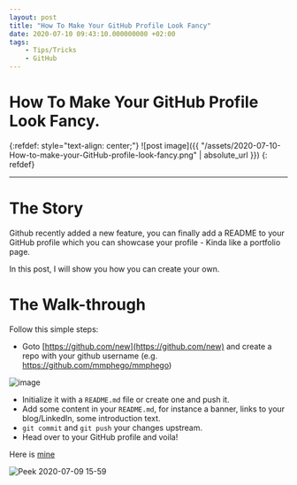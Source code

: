 ```yaml
---
layout: post
title: "How To Make Your GitHub Profile Look Fancy"
date: 2020-07-10 09:43:10.000000000 +02:00
tags:
    - Tips/Tricks
    - GitHub
---
```

# How To Make Your GitHub Profile Look Fancy.

{:refdef: style="text-align: center;"}
![post image]({{ "/assets/2020-07-10-How-to-make-your-GitHub-profile-look-fancy.png" | absolute_url }})
{: refdef}

-----------------------------------------------------------------------------------------

# The Story
Github recently added a new feature, you can finally add a README to your GitHub profile which you can showcase your profile - Kinda like a portfolio page.

In this post, I will show you how you can create your own.

# The Walk-through
Follow this simple steps:

- Goto [https://github.com/new](https://github.com/new) and create a repo with your github username (e.g. https://github.com/mmphego/mmphego)

![image](https://user-images.githubusercontent.com/7910856/87130340-0189a380-c293-11ea-8096-cf3c0e1d568b.png)

- Initialize it with a `README.md` file or create one and push it.
- Add some content in your `README.md`, for instance a banner, links to your blog/LinkedIn, some introduction text.
- `git commit` and `git push` your changes upstream.
- Head over to your GitHub profile and voila!

Here is [mine](https://github.com/mmphego/mmphego)

![Peek 2020-07-09 15-59](https://user-images.githubusercontent.com/7910856/87130857-d8b5de00-c293-11ea-9eeb-2fc432ae8267.gif)

